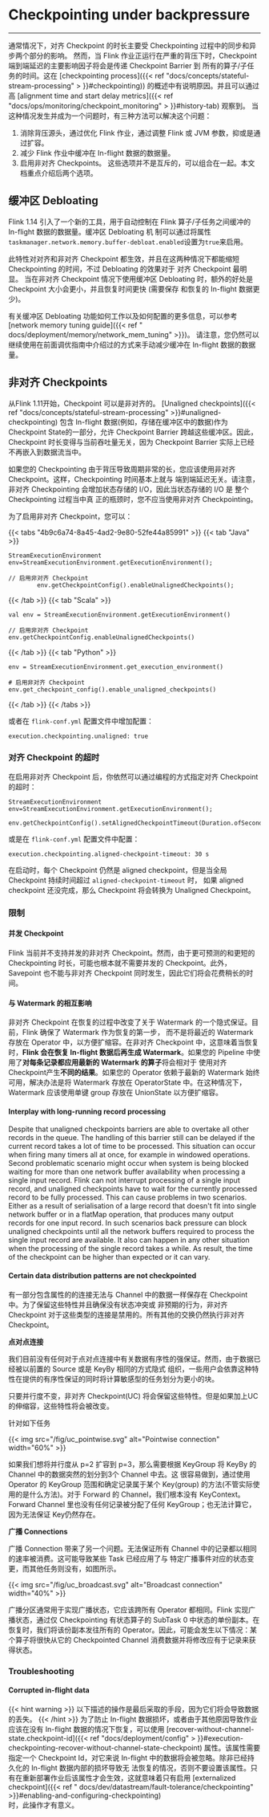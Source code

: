 # Checkpointing under backpressure

---
<!--
Licensed to the Apache Software Foundation (ASF) under one
or more contributor license agreements.  See the NOTICE file
distributed with this work for additional information
regarding copyright ownership.  The ASF licenses this file
to you under the Apache License, Version 2.0 (the
"License"); you may not use this file except in compliance
with the License.  You may obtain a copy of the License at

  http://www.apache.org/licenses/LICENSE-2.0

Unless required by applicable law or agreed to in writing,
software distributed under the License is distributed on an
"AS IS" BASIS, WITHOUT WARRANTIES OR CONDITIONS OF ANY
KIND, either express or implied.  See the License for the
specific language governing permissions and limitations
under the License.
-->

通常情况下，对齐 Checkpoint 的时长主要受 Checkpointing 过程中的同步和异步两个部分的影响。 然而，当 Flink 作业正运行在严重的背压下时，Checkpoint 端到端延迟的主要影响因子将会是传递
Checkpoint Barrier 到 所有的算子/子任务的时间。这在 [checkpointing process]({{< ref "docs/concepts/stateful-stream-processing" >
}}#checkpointing))
的概述中有说明原因。并且可以通过高 [alignment time and start delay metrics]({{< ref "docs/ops/monitoring/checkpoint_monitoring" >
}}#history-tab)
观察到。 当这种情况发生并成为一个问题时，有三种方法可以解决这个问题：

1. 消除背压源头，通过优化 Flink 作业，通过调整 Flink 或 JVM 参数，抑或是通过扩容。
2. 减少 Flink 作业中缓冲在 In-flight 数据的数据量。
3. 启用非对齐 Checkpoints。 这些选项并不是互斥的，可以组合在一起。本文档重点介绍后两个选项。

## 缓冲区 Debloating

Flink 1.14 引入了一个新的工具，用于自动控制在 Flink 算子/子任务之间缓冲的 In-flight 数据的数据量。缓冲区 Debloating 机
制可以通过将属性`taskmanager.network.memory.buffer-debloat.enabled`设置为`true`来启用。

此特性对对齐和非对齐 Checkpoint 都生效，并且在这两种情况下都能缩短 Checkpointing 的时间，不过 Debloating 的效果对于 对齐 Checkpoint 最明显。 当在非对齐 Checkpoint
情况下使用缓冲区 Debloating 时，额外的好处是 Checkpoint 大小会更小，并且恢复时间更快 (需要保存 和恢复的 In-flight 数据更少)。

有关缓冲区 Debloating 功能如何工作以及如何配置的更多信息，可以参考 [network memory tuning guide]({{< ref "
docs/deployment/memory/network_mem_tuning" >}})。 请注意，您仍然可以继续使用在前面调优指南中介绍过的方式来手动减少缓冲在 In-flight 数据的数据量。

## 非对齐 Checkpoints

从Flink 1.11开始，Checkpoint 可以是非对齐的。
[Unaligned checkpoints]({{< ref "docs/concepts/stateful-stream-processing" >}}#unaligned-checkpointing)
包含 In-flight 数据(例如，存储在缓冲区中的数据)作为 Checkpoint State的一部分，允许 Checkpoint Barrier 跨越这些缓冲区。因此， Checkpoint 时长变得与当前吞吐量无关，因为
Checkpoint Barrier 实际上已经不再嵌入到数据流当中。

如果您的 Checkpointing 由于背压导致周期非常的长，您应该使用非对齐 Checkpoint。这样，Checkpointing 时间基本上就与 端到端延迟无关。请注意，非对齐 Checkpointing 会增加状态存储的
I/O，因此当状态存储的 I/O 是 整个 Checkpointing 过程当中真 正的瓶颈时，您不应当使用非对齐 Checkpointing。

为了启用非对齐 Checkpoint，您可以：

{{< tabs "4b9c6a74-8a45-4ad2-9e80-52fe44a85991" >}} {{< tab "Java" >}}


```
StreamExecutionEnvironment env=StreamExecutionEnvironment.getExecutionEnvironment();

// 启用非对齐 Checkpoint
        env.getCheckpointConfig().enableUnalignedCheckpoints();
```

{{< /tab >}} {{< tab "Scala" >}}


```
val env = StreamExecutionEnvironment.getExecutionEnvironment()

// 启用非对齐 Checkpoint
env.getCheckpointConfig.enableUnalignedCheckpoints()
```

{{< /tab >}} {{< tab "Python" >}}


```
env = StreamExecutionEnvironment.get_execution_environment()

# 启用非对齐 Checkpoint
env.get_checkpoint_config().enable_unaligned_checkpoints()
```

{{< /tab >}} {{< /tabs >}}

或者在 `flink-conf.yml` 配置文件中增加配置：

```
execution.checkpointing.unaligned: true
```

### 对齐 Checkpoint 的超时

在启用非对齐 Checkpoint 后，你依然可以通过编程的方式指定对齐 Checkpoint 的超时：


```
StreamExecutionEnvironment env=StreamExecutionEnvironment.getExecutionEnvironment();
        env.getCheckpointConfig().setAlignedCheckpointTimeout(Duration.ofSeconds(30));
```

或是在 `flink-conf.yml` 配置文件中配置：

```
execution.checkpointing.aligned-checkpoint-timeout: 30 s
```

在启动时，每个 Checkpoint 仍然是 aligned checkpoint，但是当全局 Checkpoint 持续时间超过
`aligned-checkpoint-timeout` 时， 如果 aligned checkpoint 还没完成，那么 Checkpoint 将会转换为 Unaligned Checkpoint。

### 限制

#### 并发 Checkpoint

Flink 当前并不支持并发的非对齐 Checkpoint。然而，由于更可预测的和更短的 Checkpointing 时长，可能也根本就不需要并发的 Checkpoint。此外，Savepoint 也不能与非对齐 Checkpoint
同时发生，因此它们将会花费稍长的时间。

#### 与 Watermark 的相互影响

非对齐 Checkpoint 在恢复的过程中改变了关于 Watermark 的一个隐式保证。目前，Flink 确保了 Watermark 作为恢复的第一步， 而不是将最近的 Watermark 存放在 Operator
中，以方便扩缩容。在非对齐 Checkpoint 中，这意味着当恢复时，**Flink 会在恢复 In-flight 数据后再生成 Watermark**。如果您的 Pipeline 中使用了**对每条记录都应用最新的 Watermark
的算子**将会相对于 使用对齐 Checkpoint产生**不同的结果**。如果您的 Operator 依赖于最新的 Watermark 始终可用，解决办法是将 Watermark 存放在 OperatorState
中。在这种情况下，Watermark 应该使用单键 group 存放在 UnionState 以方便扩缩容。

#### Interplay with long-running record processing

Despite that unaligned checkpoints barriers are able to overtake all other records in the queue. The handling of this
barrier still can be delayed if the current record takes a lot of time to be processed. This situation can occur when
firing many timers all at once, for example in windowed operations. Second problematic scenario might occur when system
is being blocked waiting for more than one network buffer availability when processing a single input record. Flink can
not interrupt processing of a single input record, and unaligned checkpoints have to wait for the currently processed
record to be fully processed. This can cause problems in two scenarios. Either as a result of serialisation of a large
record that doesn't fit into single network buffer or in a flatMap operation, that produces many output records for one
input record. In such scenarios back pressure can block unaligned checkpoints until all the network buffers required to
process the single input record are available. It also can happen in any other situation when the processing of the
single record takes a while. As result, the time of the checkpoint can be higher than expected or it can vary.

#### Certain data distribution patterns are not checkpointed

有一部分包含属性的的连接无法与 Channel 中的数据一样保存在 Checkpoint 中。为了保留这些特性并且确保没有状态冲突或 非预期的行为，非对齐 Checkpoint 对于这些类型的连接是禁用的。所有其他的交换仍然执行非对齐
Checkpoint。

**点对点连接**

我们目前没有任何对于点对点连接中有关数据有序性的强保证。然而，由于数据已经被以前置的 Source 或是 KeyBy 相同的方式隐式 组织，一些用户会依靠这种特性在提供的有序性保证的同时将计算敏感型的任务划分为更小的块。

只要并行度不变，非对齐 Checkpoint(UC) 将会保留这些特性。但是如果加上UC的伸缩容，这些特性将会被改变。

针对如下任务

{{< img src="/fig/uc_pointwise.svg" alt="Pointwise connection" width="60%" >}}

如果我们想将并行度从 p=2 扩容到 p=3，那么需要根据 KeyGroup 将 KeyBy 的 Channel 中的数据突然的划分到3个 Channel 中去。这 很容易做到，通过使用 Operator 的 KeyGroup
范围和确定记录属于某个 Key(group) 的方法(不管实际使用的是什么方法)。对于 Forward 的 Channel，我们根本没有 KeyContext。Forward Channel 里也没有任何记录被分配了任何
KeyGroup；也无法计算它，因为无法保证 Key仍然存在。

**广播 Connections**

广播 Connection 带来了另一个问题。无法保证所有 Channel 中的记录都以相同的速率被消费。这可能导致某些 Task 已经应用了与 特定广播事件对应的状态变更，而其他任务则没有，如图所示。

{{< img src="/fig/uc_broadcast.svg" alt="Broadcast connection" width="40%" >}}

广播分区通常用于实现广播状态，它应该跨所有 Operator 都相同。Flink 实现广播状态，通过仅 Checkpointing 有状态算子的 SubTask 0 中状态的单份副本。在恢复时，我们将该份副本发往所有的
Operator。因此，可能会发生以下情况：某个算子将很快从它的 Checkpointed Channel 消费数据并将修改应有于记录来获得状态。

### Troubleshooting

#### Corrupted in-flight data

{{< hint warning >}} 以下描述的操作是最后采取的手段，因为它们将会导致数据的丢失。 {{< /hint >}} 为了防止 In-flight 数据损坏，或者由于其他原因导致作业应该在没有 In-flight
数据的情况下恢复，可以使用
[recover-without-channel-state.checkpoint-id]({{< ref "docs/deployment/config" >
}}#execution-checkpointing-recover-without-channel-state-checkpoint)
属性。该属性需要指定一个 Checkpoint Id，对它来说 In-flight 中的数据将会被忽略。除非已经持久化的 In-flight 数据内部的损坏导致无
法恢复的情况，否则不要设置该属性。只有在重新部署作业后该属性才会生效，这就意味着只有启用 [externalized checkpoint]({{< ref "
docs/dev/datastream/fault-tolerance/checkpointing" >}}#enabling-and-configuring-checkpointing)  
时，此操作才有意义。